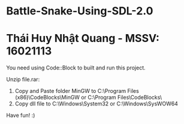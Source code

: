 # Battle-Snake-Using-SDL-2.0
# Thái Huy Nhật Quang - MSSV: 16021113

You need using Code::Block to built and run this project.

Unzip file.rar:
  1. Copy and Paste folder MinGW to C:\Program Files (x86)\CodeBlocks\MinGW or C:\Program Files\CodeBlocks\
  2. Copy dll file to C:\Windows\System32 or C:\Windows\SysWOW64

Have fun! :) 
